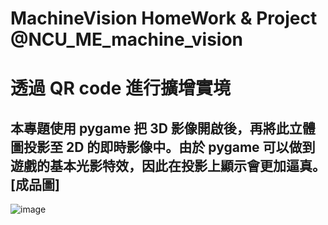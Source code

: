 # MachineVision HomeWork &amp; Project @NCU_ME_machine_vision
透過 QR code 進行擴增實境  
===
本專題使用 pygame 把 3D 影像開啟後，再將此立體圖投影至 2D 的即時影像中。由於 pygame 可以做到遊戲的基本光影特效，因此在投影上顯示會更加逼真。
[成品圖]  
-------  
![image](https://user-images.githubusercontent.com/39979565/229982373-f1101ed0-f1fa-4a89-bfd1-0ee933d61ecb.png)
